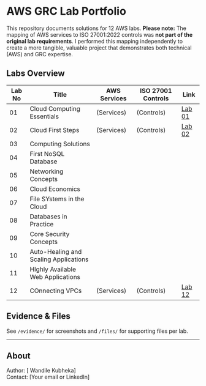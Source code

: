 # AWS GRC Lab Portfolio

This repository documents solutions for 12 AWS labs. **Please note:** The mapping of AWS services to ISO 27001:2022 controls was **not part of the original lab requirements**. I performed this mapping independently to create a more tangible, valuable project that demonstrates both technical (AWS) and GRC expertise.

## Labs Overview

| Lab No | Title     | AWS Services  | ISO 27001 Controls | Link |
|--------|-----------|-------------- |------------------- |------|
| 01     | Cloud Computing Essentials | (Services)    | (Controls)         | [Lab 01](docs/lab01.md) |
| 02     | Cloud First Steps          | (Services)    | (Controls)         | [Lab 02](docs/lab02.md) |   
| 03     | Computing Solutions        |               |                    |
| 04     | First NoSQL Database|               |                    |
| 05     | Networking Concepts          |               |                    |
| 06     | Cloud Economics          |               |                    |
| 07     | File SYstems in the Cloud          |               |                    |
| 08     | Databases in Practice          |               |                    |
| 09     | Core Security Concepts          |               |                    |
| 10     | Auto-Healing and Scaling Applications           |               |                    |
| 11     | HIghly Available Web Applications          |               |                    |   
| 12     | COnnecting VPCs   | (Services)    | (Controls)         | [Lab 12](docs/lab12.md) |

## Evidence & Files

See `/evidence/` for screenshots and `/files/` for supporting files per lab.

---

## About

Author: [ Wandile Kubheka]  
Contact: [Your email or LinkedIn]

